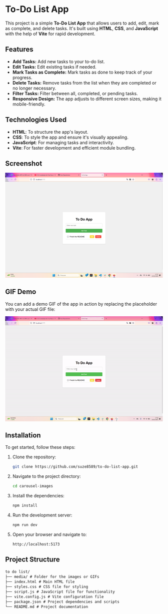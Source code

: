 # To-Do List App

This project is a simple **To-Do List App** that allows users to add, edit, mark as complete, and delete tasks. It's built using **HTML**, **CSS**, and **JavaScript** with the help of **Vite** for rapid development.

## Features

- **Add Tasks:** Add new tasks to your to-do list.
- **Edit Tasks:** Edit existing tasks if needed.
- **Mark Tasks as Complete:** Mark tasks as done to keep track of your progress.
- **Delete Tasks:** Remove tasks from the list when they are completed or no longer necessary.
- **Filter Tasks:** Filter between all, completed, or pending tasks.
- **Responsive Design:** The app adjusts to different screen sizes, making it mobile-friendly.

## Technologies Used

- **HTML**: To structure the app's layout.
- **CSS**: To style the app and ensure it's visually appealing.
- **JavaScript**: For managing tasks and interactivity.
- **Vite**: For faster development and efficient module bundling.

## Screenshot

![To-Do List Screenshot](./media/screenshot.png)

## GIF Demo

You can add a demo GIF of the app in action by replacing the placeholder with your actual GIF file:

![To-Do List Demo](./media/demo.gif)

## Installation

To get started, follow these steps:

1. Clone the repository:

   ```bash
   git clone https://github.com/suze8589/to-do-list-app.git
   ```

2. Navigate to the project directory:

   ```bash
   cd carousel-images
   ```

3. Install the dependencies:

   ```bash
   npm install
   ```

4. Run the development server:

   ```bash
   npm run dev
   ```

5. Open your browser and navigate to:
   ```
   http://localhost:5173
   ```

## Project Structure

```
to do list/
├── media/ # Folder for the images or GIFs
├── index.html # Main HTML file
├── styles.css # CSS file for styling
├── script.js # JavaScript file for functionality
├── vite.config.js # Vite configuration file
├── package.json # Project dependencies and scripts
└── README.md # Project documentation
```
